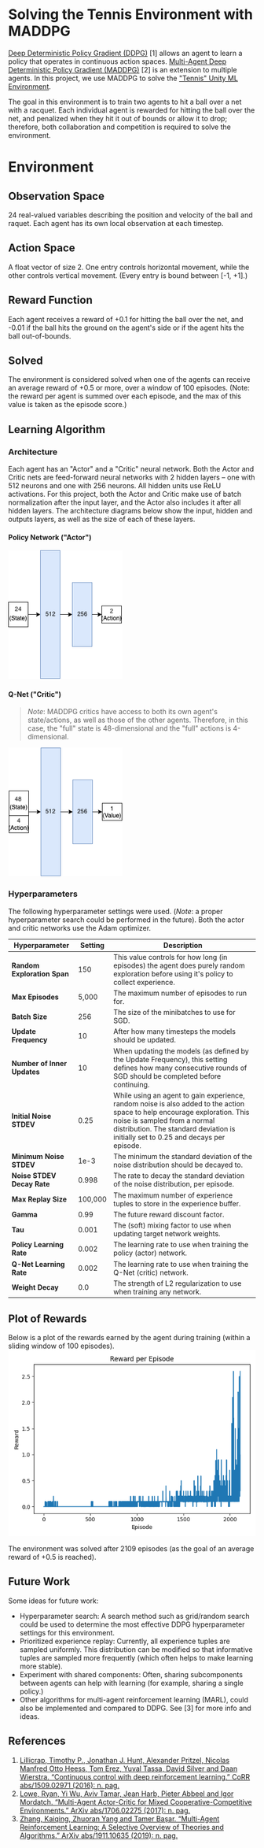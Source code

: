# Solving the Tennis Environment with MADDPG 
[Deep Deterministic Policy Gradient (DDPG)](https://spinningup.openai.com/en/latest/algorithms/ddpg.html) [1] allows an 
agent to learn a policy that operates in continuous action spaces. [Multi-Agent Deep Deterministic Policy Gradient (MADDPG)](https://papers.nips.cc/paper/7217-multi-agent-actor-critic-for-mixed-cooperative-competitive-environments.pdf) 
[2] is an extension to multiple agents. In this project, we use MADDPG to solve the
["Tennis" Unity ML Environment](https://github.com/Unity-Technologies/ml-agents/blob/master/docs/Learning-Environment-Examples.md#tennis).

The goal in this environment is to train two agents to hit a ball over a net with a racquet. Each individual agent is 
rewarded for hitting the ball over the net, and penalized when they hit it out of bounds or allow it to drop; therefore,
both collaboration and competition is required to solve the environment.

# Environment
## Observation Space
24 real-valued variables describing the position and velocity of the ball and raquet. Each agent has its own local
observation at each timestep. 

## Action Space
A float vector of size 2. One entry controls horizontal movement, while the other controls vertical movement. (Every
entry is bound between [-1, +1].)

## Reward Function
Each agent receives a reward of +0.1 for hitting the ball over the net, and -0.01 if the ball hits the ground on the 
agent's side or if the agent hits the ball out-of-bounds.

## Solved
The environment is considered solved when one of the agents can receive an average reward of +0.5 or more, over a window
of 100 episodes. (Note: the reward per agent is summed over each episode, and the max of this value is taken as the
episode score.)

## Learning Algorithm
### Architecture
Each agent has an "Actor" and a "Critic" neural network. Both the Actor and Critic nets are feed-forward neural networks
with 2 hidden layers – one with 512 neurons and one with 256 neurons. All hidden units use ReLU activations. For this
project, both the Actor and Critic make use of batch normalization after the input layer, and the Actor also includes it
after all hidden layers. The architecture diagrams below show the input, hidden and outputs layers, as well as the size
of each of these layers.

#### Policy Network ("Actor")
![](images/policy_net.png)

#### Q-Net ("Critic")
> *Note*: MADDPG critics have access to both its own agent's state/actions, as well as those of the other agents.
> Therefore, in this case, the "full" state is 48-dimensional and the "full" actions is 4-dimensional.

![](images/q_net.png)

### Hyperparameters
The following hyperparameter settings were used. (*Note*: a proper hyperparameter search could be performed in the
future). Both the actor and critic networks use the Adam optimizer.

|Hyperparameter|Setting|Description
|---|---|---|
|**Random Exploration Span**|150|This value controls for how long (in episodes) the agent does purely random exploration before using it's policy to collect experience.|
|**Max Episodes**|5,000|The maximum number of episodes to run for.|
|**Batch Size**|256|The size of the minibatches to use for SGD.|
|**Update Frequency**|10|After how many timesteps the models should be updated.|
|**Number of Inner Updates**|10|When updating the models (as defined by the Update Frequency), this setting defines how many consecutive rounds of SGD should be completed before continuing.|
|**Initial Noise STDEV**|0.25|While using an agent to gain experience, random noise is also added to the action space to help encourage exploration. This noise is sampled from a normal distribution. The standard deviation is initially set to 0.25 and decays per episode.|
|**Minimum Noise STDEV**|1e-3|The minimum the standard deviation of the noise distribution should be decayed to.|
|**Noise STDEV Decay Rate**|0.998|The rate to decay the standard deviation of the noise distribution, per episode.|
|**Max Replay Size**|100,000|The maximum number of experience tuples to store in the experience buffer.|
|**Gamma**|0.99|The future reward discount factor.|
|**Tau**|0.001|The (soft) mixing factor to use when updating target network weights.|
|**Policy Learning Rate**|0.002|The learning rate to use when training the policy (actor) network.|
|**Q-Net Learning Rate**|0.002|The learning rate to use when training the Q-Net (critic) network.|
|**Weight Decay**|0.0|The strength of L2 regularization to use when training any network.|

## Plot of Rewards
Below is a plot of the rewards earned by the agent during training (within a sliding window of 100 episodes).
![A plot of the average rewards during training](images/reward_plot.png)

The environment was solved after 2109 episodes (as the goal of an average reward of +0.5 is reached).

## Future Work
Some ideas for future work:
- Hyperparameter search: A search method such as grid/random search could be used to determine the most effective
  DDPG hyperparameter settings for this environment.
- Prioritized experience replay: Currently, all experience tuples are sampled uniformly. This distribution can be
  modified so that informative tuples are sampled more frequently (which often helps to make learning more stable). 
- Experiment with shared components: Often, sharing subcomponents between agents can help with learning (for example,
  sharing a single policy.)
- Other algorithms for multi-agent reinforcement learning (MARL), could also be implemented and compared to DDPG. See 
  [3] for more info and ideas.

## References
1. [Lillicrap, Timothy P., Jonathan J. Hunt, Alexander Pritzel, Nicolas Manfred Otto Heess, Tom Erez, Yuval Tassa, David Silver and Daan Wierstra. “Continuous control with deep reinforcement learning.” CoRR abs/1509.02971 (2016): n. pag.](https://www.semanticscholar.org/paper/Continuous-control-with-deep-reinforcement-learning-Lillicrap-Hunt/024006d4c2a89f7acacc6e4438d156525b60a98f)
2. [Lowe, Ryan, Yi Wu, Aviv Tamar, Jean Harb, Pieter Abbeel and Igor Mordatch. “Multi-Agent Actor-Critic for Mixed Cooperative-Competitive Environments.” ArXiv abs/1706.02275 (2017): n. pag.](https://www.semanticscholar.org/paper/Multi-Agent-Actor-Critic-for-Mixed-Environments-Lowe-Wu/7c3ece1ba41c415d7e81cfa5ca33a8de66efd434)
3. [Zhang, Kaiqing, Zhuoran Yang and Tamer Başar. “Multi-Agent Reinforcement Learning: A Selective Overview of Theories and Algorithms.” ArXiv abs/1911.10635 (2019): n. pag.](https://www.semanticscholar.org/paper/Multi-Agent-Reinforcement-Learning%3A-A-Selective-of-Zhang-Yang/54d4a221db5a91a2487b1610374843fafff5a23d)
